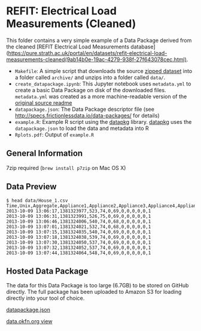 # REFIT: Electrical Load Measurements (Cleaned)

This folder contains a very simple example of a Data Package derived from the cleaned [REFIT Electrical Load Measurements database](https://pure.strath.ac.uk/portal/en/datasets/refit-electrical-load-measurements-cleaned(9ab14b0e-19ac-4279-938f-27f643078cec.html).

- `Makefile`: A simple script that downloads the source [zipped dataset](https://pure.strath.ac.uk/portal/files/52873459/Processed_Data_CSV.7z) into a folder called `archive/` and unzips into a folder called `data/`.
- `create_datapackage.ipynb`: This Jupyter notebook uses `metadata.yml` to create a basic Data Package on disk of the downloaded files.  `metadata.yml` was created as a more machine-readable version of the [original source readme](https://pure.strath.ac.uk/portal/files/52873458/REFIT_Readme.txt)
- `datapackage.json`: The Data Package descriptor file (see <http://specs.frictionlessdata.io/data-packages/> for details)
- `example.R`: Example R script using the [datapkg](https://github.com/ropenscilabs/datapkg) library.  [datapkg](https://github.com/ropenscilabs/datapkg) uses the `datapackage.json` to load the data and metadata into R
- `Rplots.pdf`: Output of `example.R`

## General Information

7zip required (`brew install p7zip` on Mac OS X)

## Data Preview

```
$ head data/House_1.csv
Time,Unix,Aggregate,Appliance1,Appliance2,Appliance3,Appliance4,Appliance5,Appliance6,Appliance7,Appliance8,Appliance9
2013-10-09 13:06:17,1381323977,523,74,0,69,0,0,0,0,0,1
2013-10-09 13:06:31,1381323991,526,75,0,69,0,0,0,0,0,1
2013-10-09 13:06:46,1381324006,540,74,0,68,0,0,0,0,0,1
2013-10-09 13:07:01,1381324021,532,74,0,68,0,0,0,0,0,1
2013-10-09 13:07:15,1381324035,540,74,0,69,0,0,0,0,0,1
2013-10-09 13:07:18,1381324038,539,74,0,69,0,0,0,0,0,1
2013-10-09 13:07:30,1381324050,537,74,0,69,0,0,0,0,0,1
2013-10-09 13:07:32,1381324052,537,74,0,69,0,0,0,0,0,1
2013-10-09 13:07:44,1381324064,548,74,0,69,0,0,0,0,0,1
```

## Hosted Data Package

The data for this Data Package is too large (6.7GB) to be stored on
GitHub directly.  The full package has been uploaded to Amazon S3 for
loading directly into your tool of choice.

[datapackage.json](https://s3-eu-west-1.amazonaws.com/frictionlessdata.io/pilots/pilot-dm4t/datapackage.json)

[data.okfn.org view](http://data.okfn.org/tools/view?url=https%3A%2F%2Fs3-eu-west-1.amazonaws.com%2Ffrictionlessdata.io%2Fpilots%2Fpilot-dm4t%2Fdatapackage.json)
